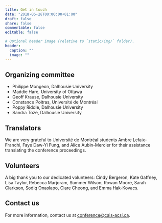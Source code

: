 ```yaml
---
title: Get in touch 
date: "2018-06-28T00:00:00+01:00"
draft: false
share: false
commentable: false
editable: false

# Optional header image (relative to `static/img/` folder).
header:
  caption: ""
  image: ""
---
```

## Organizing committee

- Philippe Mongeon, Dalhousie University
- Maddie Hare, University of Ottawa
- Geoff Krause, Dalhousie University
- Constance Poitras, Université de Montréal
- Poppy Riddle, Dalhousie University
- Sandra Toze, Dalhousie University 

## Translators
We are very grateful to Université de Montréal students Ambre Lefaix-Franchi, Faye Daw-Yi Fung, and Alice Aubin-Mercier for their assistance translating the conference proceedings.

## Volunteers
A big thank you to our dedicated volunteers: Cindy Bergeron, Kate Gaffney, Lisa Taylor, Rebecca Marjoram, Summer Wilson, Rowan Moore, Sarah Clarkson, Sodiq Onaolapo, Clare Cheong, and Emma Hak-Kovacs.

## Contact us

For more information, contact us at <a href=mailto:conference@cais-acsi.ca>conference@cais-acsi.ca</a>.